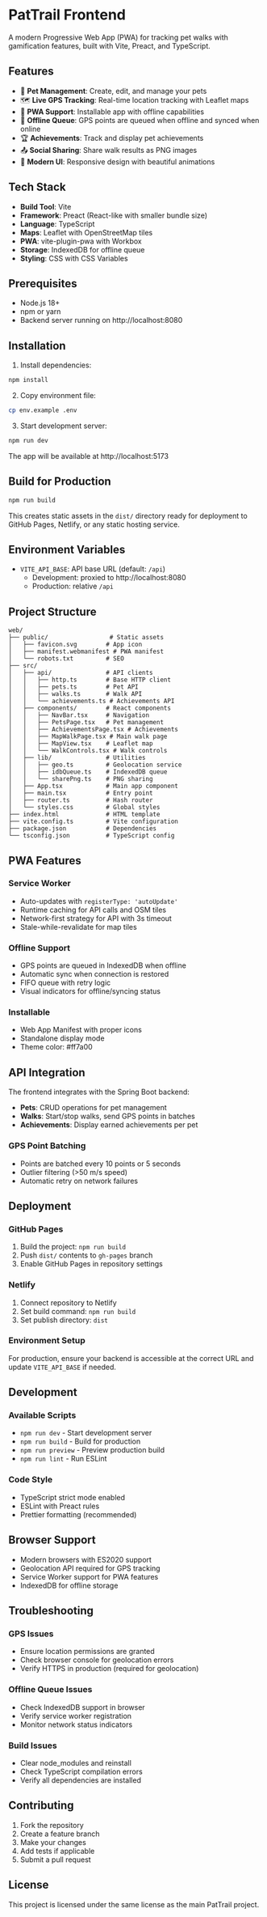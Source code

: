 # PatTrail Frontend

A modern Progressive Web App (PWA) for tracking pet walks with gamification features, built with Vite, Preact, and TypeScript.

## Features

- 🐾 **Pet Management**: Create, edit, and manage your pets
- 🗺️ **Live GPS Tracking**: Real-time location tracking with Leaflet maps
- 📱 **PWA Support**: Installable app with offline capabilities
- 🔄 **Offline Queue**: GPS points are queued when offline and synced when online
- 🏆 **Achievements**: Track and display pet achievements
- 📤 **Social Sharing**: Share walk results as PNG images
- 🎨 **Modern UI**: Responsive design with beautiful animations

## Tech Stack

- **Build Tool**: Vite
- **Framework**: Preact (React-like with smaller bundle size)
- **Language**: TypeScript
- **Maps**: Leaflet with OpenStreetMap tiles
- **PWA**: vite-plugin-pwa with Workbox
- **Storage**: IndexedDB for offline queue
- **Styling**: CSS with CSS Variables

## Prerequisites

- Node.js 18+ 
- npm or yarn
- Backend server running on http://localhost:8080

## Installation

1. Install dependencies:
```bash
npm install
```

2. Copy environment file:
```bash
cp env.example .env
```

3. Start development server:
```bash
npm run dev
```

The app will be available at http://localhost:5173

## Build for Production

```bash
npm run build
```

This creates static assets in the `dist/` directory ready for deployment to GitHub Pages, Netlify, or any static hosting service.

## Environment Variables

- `VITE_API_BASE`: API base URL (default: `/api`)
  - Development: proxied to http://localhost:8080
  - Production: relative `/api`

## Project Structure

```
web/
├── public/                 # Static assets
│   ├── favicon.svg        # App icon
│   ├── manifest.webmanifest # PWA manifest
│   └── robots.txt         # SEO
├── src/
│   ├── api/               # API clients
│   │   ├── http.ts        # Base HTTP client
│   │   ├── pets.ts        # Pet API
│   │   ├── walks.ts       # Walk API
│   │   └── achievements.ts # Achievements API
│   ├── components/        # React components
│   │   ├── NavBar.tsx     # Navigation
│   │   ├── PetsPage.tsx   # Pet management
│   │   ├── AchievementsPage.tsx # Achievements
│   │   ├── MapWalkPage.tsx # Main walk page
│   │   ├── MapView.tsx    # Leaflet map
│   │   └── WalkControls.tsx # Walk controls
│   ├── lib/               # Utilities
│   │   ├── geo.ts         # Geolocation service
│   │   ├── idbQueue.ts    # IndexedDB queue
│   │   └── sharePng.ts    # PNG sharing
│   ├── App.tsx            # Main app component
│   ├── main.tsx           # Entry point
│   ├── router.ts          # Hash router
│   └── styles.css         # Global styles
├── index.html             # HTML template
├── vite.config.ts         # Vite configuration
├── package.json           # Dependencies
└── tsconfig.json          # TypeScript config
```

## PWA Features

### Service Worker
- Auto-updates with `registerType: 'autoUpdate'`
- Runtime caching for API calls and OSM tiles
- Network-first strategy for API with 3s timeout
- Stale-while-revalidate for map tiles

### Offline Support
- GPS points are queued in IndexedDB when offline
- Automatic sync when connection is restored
- FIFO queue with retry logic
- Visual indicators for offline/syncing status

### Installable
- Web App Manifest with proper icons
- Standalone display mode
- Theme color: #ff7a00

## API Integration

The frontend integrates with the Spring Boot backend:

- **Pets**: CRUD operations for pet management
- **Walks**: Start/stop walks, send GPS points in batches
- **Achievements**: Display earned achievements per pet

### GPS Point Batching
- Points are batched every 10 points or 5 seconds
- Outlier filtering (>50 m/s speed)
- Automatic retry on network failures

## Deployment

### GitHub Pages
1. Build the project: `npm run build`
2. Push `dist/` contents to `gh-pages` branch
3. Enable GitHub Pages in repository settings

### Netlify
1. Connect repository to Netlify
2. Set build command: `npm run build`
3. Set publish directory: `dist`

### Environment Setup
For production, ensure your backend is accessible at the correct URL and update `VITE_API_BASE` if needed.

## Development

### Available Scripts
- `npm run dev` - Start development server
- `npm run build` - Build for production
- `npm run preview` - Preview production build
- `npm run lint` - Run ESLint

### Code Style
- TypeScript strict mode enabled
- ESLint with Preact rules
- Prettier formatting (recommended)

## Browser Support

- Modern browsers with ES2020 support
- Geolocation API required for GPS tracking
- Service Worker support for PWA features
- IndexedDB for offline storage

## Troubleshooting

### GPS Issues
- Ensure location permissions are granted
- Check browser console for geolocation errors
- Verify HTTPS in production (required for geolocation)

### Offline Queue Issues
- Check IndexedDB support in browser
- Verify service worker registration
- Monitor network status indicators

### Build Issues
- Clear node_modules and reinstall
- Check TypeScript compilation errors
- Verify all dependencies are installed

## Contributing

1. Fork the repository
2. Create a feature branch
3. Make your changes
4. Add tests if applicable
5. Submit a pull request

## License

This project is licensed under the same license as the main PatTrail project.
